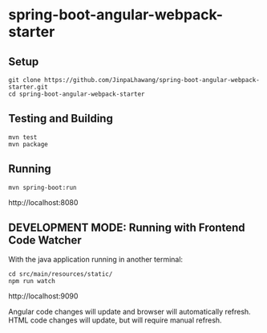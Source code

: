 # spring-boot-angular-webpack-starter

## Setup

```
git clone https://github.com/JinpaLhawang/spring-boot-angular-webpack-starter.git
cd spring-boot-angular-webpack-starter
```

## Testing and Building

```
mvn test
mvn package
```

## Running

```
mvn spring-boot:run
```

http://localhost:8080

## DEVELOPMENT MODE: Running with Frontend Code Watcher

With the java application running in another terminal:

```
cd src/main/resources/static/
npm run watch
```

http://localhost:9090

Angular code changes will update and browser will automatically refresh. HTML code changes will update, but will require manual refresh.
